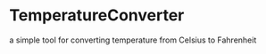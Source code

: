 TemperatureConverter
====================

a simple tool for converting temperature from Celsius to Fahrenheit
